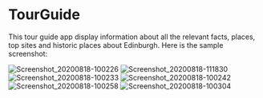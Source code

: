 # TourGuide
This tour guide app display information about all the relevant facts, places, top sites and historic places about Edinburgh. 
Here is the sample screenshot: 

![Screenshot_20200818-100226](https://user-images.githubusercontent.com/19603894/90474130-3a465380-e142-11ea-936d-0202a9740485.png)
![Screenshot_20200818-111830](https://user-images.githubusercontent.com/19603894/90475241-bb064f00-e144-11ea-9140-7af2ebbb8705.png)
![Screenshot_20200818-100233](https://user-images.githubusercontent.com/19603894/90474134-3d414400-e142-11ea-9819-e28b2ba925cf.png)
![Screenshot_20200818-100242](https://user-images.githubusercontent.com/19603894/90474138-403c3480-e142-11ea-96be-5edad71654ae.png)
![Screenshot_20200818-100258](https://user-images.githubusercontent.com/19603894/90474142-416d6180-e142-11ea-87e0-05dfdae02ee2.png)
![Screenshot_20200818-100304](https://user-images.githubusercontent.com/19603894/90474149-43372500-e142-11ea-8719-0bed4b8a9503.png)
